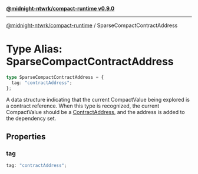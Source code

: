[**@midnight-ntwrk/compact-runtime v0.9.0**](../README.md)

***

[@midnight-ntwrk/compact-runtime](../globals.md) / SparseCompactContractAddress

# Type Alias: SparseCompactContractAddress

```ts
type SparseCompactContractAddress = {
  tag: "contractAddress";
};
```

A data structure indicating that the current CompactValue being explored is a contract reference. When this
type is recognized, the current CompactValue should be a [ContractAddress](ContractAddress.md), and the address is added to
the dependency set.

## Properties

### tag

```ts
tag: "contractAddress";
```
